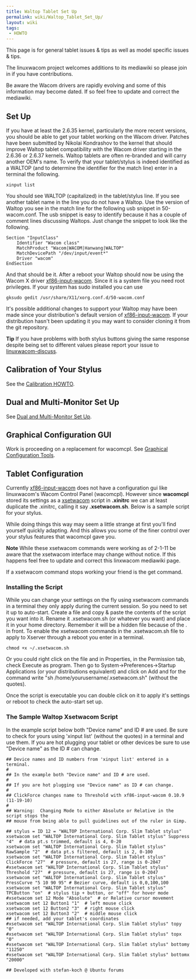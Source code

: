 ```yaml
---
title: Waltop Tablet Set Up
permalink: wiki/Waltop_Tablet_Set_Up/
layout: wiki
tags:
 - HOWTO
---
```


This page is for general tablet issues & tips as well as model specific
issues & tips.

The linuxwacom project welcomes additions to its mediawiki so please
join in if you have contributions.

Be aware the Wacom drivers are rapidly evolving and some of this
information may become dated. If so feel free to update and correct the
mediawiki.

Set Up
------

If you have at least the 2.6.35 kernel, particularly the more recent
versions, you should be able to get your tablet working on the Wacom
driver. Patches have been submitted by Nikolai Kondrashov to the kernel
that should improve Waltop tablet compatibility with the Wacom driver
starting in the 2.6.36 or 2.6.37 kernels. Waltop tablets are often
re-branded and will carry another OEM's name. To verify that your
tablet/stylus is indeed identified as a WALTOP (and to determine the
identifier for the match line) enter in a terminal the following.

    xinput list

You should see WALTOP (capitalized) in the tablet/stylus line. If you
see another tablet name in the line you do not have a Waltop. Use the
version of Waltop you see in the match line for the following usb
snippet in 50-wacom.conf. The usb snippet is easy to identify because it
has a couple of comment lines discussing Waltops. Just change the
snippet to look like the following.

    Section "InputClass"
        Identifier "Wacom class"
        MatchProduct "Wacom|WACOM|Hanwang|WALTOP"
        MatchDevicePath "/dev/input/event*"
        Driver "wacom"
    EndSection

And that should be it. After a reboot your Waltop should now be using
the Wacom X driver [xf86-input-wacom](xf86-input-wacom "wikilink").
Since it is a system file you need root privileges. If your system has
sudo installed you can use

    gksudo gedit /usr/share/X11/xorg.conf.d/50-wacom.conf

It's possible additional changes to support your Waltop may have been
made since your distribution's default version of
[xf86-input-wacom](xf86-input-wacom "wikilink"). If your distribution
hasn't been updating it you may want to consider cloning it from the git
repository.

**Tip** If you have problems with both stylus buttons giving the same
response despite being set to different values please report your issue
to
[linuxwacom-discuss](https://lists.sourceforge.net/lists/listinfo/linuxwacom-discuss).

Calibration of Your Stylus
--------------------------

See the [Calibration HOWTO](/wiki/Calibration "wikilink").

Dual and Multi-Monitor Set Up
-----------------------------

See [Dual and Multi-Monitor Set
Up](/wiki/Dual_and_Multi-Monitor_Set_Up "wikilink").

Graphical Configuration GUI
---------------------------

Work is proceeding on a replacement for wacomcpl. See [Graphical
Configuration
Tools](/wiki/External_applications#Graphical_Configuration_Tools "wikilink").

Tablet Configuration
--------------------

Currently [xf86-input-wacom](xf86-input-wacom "wikilink") does not have
a configuration gui like linuxwacom's Wacom Control Panel (wacomcpl).
However since **wacomcpl** stored its settings as a
[xsetwacom](xsetwacom "wikilink") script in **.xinitrc** we can at least
duplicate the .xinitrc, calling it say **.xsetwacom.sh**. Below is a
sample script for your stylus.

While doing things this way may seem a little strange at first you'll
find yourself quickly adapting. And this allows you some of the finer
control over your stylus features that wacomcpl gave you.

**Note** While these xsetwacom commands were working as of 2-1-11 be
aware that the xsetwacom interface may change without notice. If this
happens feel free to update and correct this linxwacom mediawiki page.

If a xsetwacom command stops working your friend is the get command.

### Installing the Script

While you can change your settings on the fly using xsetwacom commands
in a terminal they only apply during the current session. So you need to
set it up to auto-start. Create a file and copy & paste the contents of
the script you want into it. Rename it .xsetwacom.sh (or whatever you
want) and place it in your home directory. Remember it will be a hidden
file because of the . in front. To enable the xsetwacom commands in the
.xsetwacom.sh file to apply to Xserver through a reboot you enter in a
terminal.

    chmod +x ~/.xsetwacom.sh

Or you could right click on the file and in Properties, in the
Permission tab, check Execute as program. Then go to
System-&gt;Preferences-&gt;Startup Applications (or your distributions
equivalent) and click on Add and for the command write "sh
/home/yourusername/.xsetwacom.sh" (without the quotes).

Once the script is executable you can double click on it to apply it's
settings or reboot to check the auto-start set up.

### The Sample Waltop Xsetwacom Script

In the example script below both "Device name" and ID \# are used. Be
sure to check for yours using 'xinput list' (without the quotes) in a
terminal and use them. If you are hot plugging your tablet or other
devices be sure to use "Device name" as the ID \# can change.

    ## Device names and ID numbers from 'xinput list' entered in a terminal.
    #
    ## In the example both "Device name" and ID # are used.
    #
    ## If you are hot plugging use "Device name" as ID # can change.
    #
    ## ClickForce changes name to Threshold with xf86-input-wacom 0.10.9 (11-19-10)
    #
    ## Warning:  Changing Mode to either Absolute or Relative in the script stops the
    ## mouse from being able to pull guidelines out of the ruler in Gimp.

    ## stylus = ID 12 = "WALTOP International Corp. Slim Tablet stylus"
    xsetwacom set "WALTOP International Corp. Slim Tablet stylus" Suppress "4"  # data pt.s trimmed, default is 4, 0-20
    xsetwacom set "WALTOP International Corp. Slim Tablet stylus" RawSample "2"  # data pt.s filtered, default is 2, 0-100 
    xsetwacom set "WALTOP International Corp. Slim Tablet stylus" ClickForce "27"  # pressure, default is 27, range is 0-2047
    #xsetwacom set "WALTOP International Corp. Slim Tablet stylus" Threshold "27"  # pressure, default is 27, range is 0-2047
    xsetwacom set "WALTOP International Corp. Slim Tablet stylus" PressCurve "5 10 90 95" # Bezier curve, default is 0,0,100,100
    xsetwacom set "WALTOP International Corp. Slim Tablet stylus" TPCButton "on"  # stylus tip + button, or "off" for hover mode
    #xsetwacom set 12 Mode "Absolute"  # or Relative cursor movement
    xsetwacom set 12 Button1 "1"  # left mouse click
    xsetwacom set 12 Button2 "3"  # right mouse click
    xsetwacom set 12 Button3 "2"  # middle mouse click
    ## if needed, add your tablet's coordinates
    #xsetwacom set "WALTOP International Corp. Slim Tablet stylus" topy "0"
    #xsetwacom set "WALTOP International Corp. Slim Tablet stylus" topx "0"
    #xsetwacom set "WALTOP International Corp. Slim Tablet stylus" bottomy "11250"
    #xsetwacom set "WALTOP International Corp. Slim Tablet stylus" bottomx "20000"

    ## Developed with stefan-koch @ Ubuntu forums
